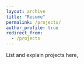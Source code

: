```yaml
---
layout: archive
title: "Resume"
permalink: /projects/
author_profile: true
redirect_from:
  - /projects
---
```


List and explain projects here,
